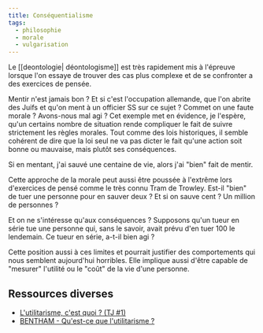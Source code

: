 ```yaml
---
title: Conséquentialisme
tags:
  - philosophie
  - morale
  - vulgarisation
---
```


Le [[deontologie| déontologisme]] est très rapidement mis à l'épreuve lorsque l'on essaye de trouver des cas plus complexe et de se confronter a des exercices de pensée.

Mentir n'est jamais bon ? Et si c'est l'occupation allemande, que l'on abrite des Juifs et qu'on ment à un officier SS sur ce sujet ? Commet on une faute morale ? Avons-nous mal agi ? Cet exemple met en évidence, je l'espère, qu'un certains nombre de situation rende compliquer le fait de suivre strictement les règles morales. Tout comme des lois historiques, il semble cohérent de dire que la loi seul ne va pas dicter le fait qu'une action soit bonne ou mauvaise, mais plutôt ses conséquences.

Si en mentant, j'ai sauvé une centaine de vie, alors j'ai "bien" fait de mentir.

Cette approche de la morale peut aussi être poussée à l'extrême lors d'exercices de pensé comme le très connu Tram de Trowley. Est-il "bien" de tuer une personne pour en sauver deux ? Et si on sauve cent ? Un million de personnes ?

Et on ne s'intéresse qu'aux conséquences ? Supposons qu'un tueur en série tue une personne qui, sans le savoir, avait prévu d'en tuer 100 le lendemain. Ce tueur en série, a-t-il bien agi ?

Cette position aussi à ces limites et pourrait justifier des comportements qui nous semblent aujourd'hui horribles. Elle implique aussi d'être capable de "mesurer" l'utilité ou le "coût" de la vie d'une personne.

## Ressources diverses

- [L'utilitarisme, c'est quoi ? (TJ #1)](https://www.youtube.com/watch?v=XRk2VeL0icU)
- [BENTHAM - Qu'est-ce que l'utilitarisme ?](https://www.youtube.com/watch?v=mvamwoVi1KE)
